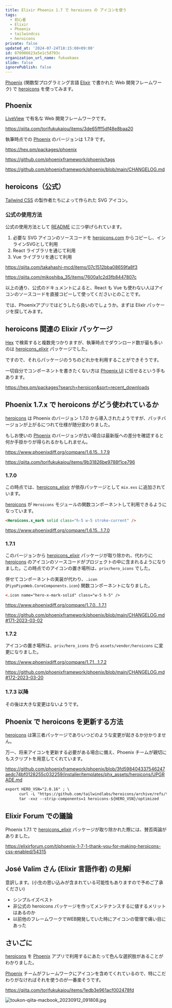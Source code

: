 ```yaml
---
title: Elixir Phoenix 1.7 で heroicons の アイコンを使う
tags:
  - 初心者
  - Elixir
  - Phoenix
  - tailwindcss
  - heroicons
private: false
updated_at: '2024-07-24T18:15:08+09:00'
id: 870906623a5e1c5d793c
organization_url_name: fukuokaex
slide: false
ignorePublish: false
---
```


[Phoenix] (関数型プログラミング言語 [Elixir] で書かれた Web 開発フレームワーク) で [heroicons] を使ってみます。

[Phoenix]: https://www.phoenixframework.org/
[Erlang]: https://www.erlang.org/
[Elixir]: https://elixir-lang.org/
[heroicons]: https://heroicons.com/
[heroicons_elixir]: https://github.com/mveytsman/heroicons_elixir

## Phoenix

[LiveView] で有名な Web 開発フレームワークです。

[LiveView]: https://hexdocs-pm.translate.goog/phoenix_live_view/welcome.html?_x_tr_sl=en&_x_tr_tl=ja&_x_tr_hl=en&_x_tr_pto=wapp

https://qiita.com/torifukukaiou/items/3de65fff5df48e8baa20

執筆時点での [Phoenix] のバージョンは 1.7.9 です。

https://hex.pm/packages/phoenix

https://github.com/phoenixframework/phoenix/tags

https://github.com/phoenixframework/phoenix/blob/main/CHANGELOG.md

## heroicons（公式）

[Tailwind CSS](https://tailwindcss.com/) の製作者たちによって作られた SVG アイコン。

### 公式の使用方法

公式の使用方法として [README](https://github.com/tailwindlabs/heroicons#readme) に三つ挙げられています。

1. 必要な SVG アイコンのソースコードを [heroicons.com][heroicons] からコピーし、インラインSVGとして利用
1. React ライブラリを通じて利用
1. Vue ライブラリを通じて利用

https://qiita.com/takahashi-mcd/items/07c1512bba08659fa8f3

https://qiita.com/mikoshiba_35/items/7600a1c2d3fb8447807c

以上の通り、公式のドキュメントによると、React も Vue も使わない人はアイコンのソースコードを直接コピーして使ってくださいとのことです。

では、Phoenixアプリではどうしたら良いのでしょうか。まずは Elixir パッケージを探してみます。

## heroicons 関連の Elixir パッケージ

[Hex](https://hex.pm/packages?search=heroicon&sort=recent_downloads) で検索すると複数見つかりますが、執筆時点でダウンロード数が最も多いのは [heroicons_elixir] パッケージでした。

ですので、それらパッケージのうちのどれかを利用することができそうです。

一切自分でコンポーネントを書きたくない方は [Phoenix UI](https://phoenix-ui.fly.dev/components/heroicon) に任せるという手もあります。

https://hex.pm/packages?search=heroicon&sort=recent_downloads

## Phoenix 1.7.x で heroicons がどう使われているか

[heroicons] は Phoenix のバージョン 1.7.0 から導入されたようですが、パッチバージョンが上がるにつれて仕様が随分変わりました。

もしお使いの [Phoenix] のバージョンが古い場合は最新版への差分を確認すると何か手掛かりが得られるかもしれません。

https://www.phoenixdiff.org/compare/1.6.15...1.7.9

https://qiita.com/torifukukaiou/items/9b31826be9788f1ce796

### 1.7.0

この時点では、[heroicons_elixir] が依存パッケージとして `mix.exs` に追加されています。

[heroicons] が `Heroicons` モジュールの関数コンポーネントして利用できるようになっています。

```html
<Heroicons.x_mark solid class="h-5 w-5 stroke-current" />
```

https://www.phoenixdiff.org/compare/1.6.15...1.7.0

### 1.7.1

このバージョンから [heroicons_elixir] パッケージが取り除かれ、代わりに [heroicons] のアイコンのソースコードがプロジェクトの中に含まれるようになりました。この時点でのアイコンの置き場所は、`priv/hero_icons` でした。

併せてコンポーネントの実装が代わり、`.icon` (`PiyoPiyoWeb.CoreComponents.icon`) 関数コンポーネントになりました。

```html
<.icon name="hero-x-mark-solid" class="w-5 h-5" />
```

https://www.phoenixdiff.org/compare/1.7.0...1.7.1

https://github.com/phoenixframework/phoenix/blob/main/CHANGELOG.md#171-2023-03-02

### 1.7.2

アイコンの置き場所は、`priv/hero_icons` から `assets/vendor/heroicons` に変更になりました。

https://www.phoenixdiff.org/compare/1.7.1...1.7.2

https://github.com/phoenixframework/phoenix/blob/main/CHANGELOG.md#172-2023-03-20

### 1.7.3 以降

その後は大きな変更はないようです。

## Phoenix で heroicons を更新する方法

[heroicons] は第三者パッケージでありいつどのような変更が起きるか分かりません。

万一、将来アイコンを更新する必要がある場合に備え、Phoenix チームが親切にもスクリプトを用意してくれています。

https://github.com/phoenixframework/phoenix/blob/3fd598404337546247aedc74bf0128255c032259/installer/templates/phx_assets/heroicons/UPGRADE.md


```bash:priv/hero_icons/UPGRADE.md
export HERO_VSN="2.0.16" ; \
      curl -L "https://github.com/tailwindlabs/heroicons/archive/refs/tags/v${HERO_VSN}.tar.gz" | \
      tar -xvz --strip-components=1 heroicons-${HERO_VSN}/optimized
```

## Elixir Forum での議論

Phoenix 1.7.1 で [heroicons_elixir] パッケージが取り除かれた際には、賛否両論がありました。

https://elixirforum.com/t/phoenix-1-7-1-thank-you-for-making-heroicons-css-enabled/54315

## José Valim さん (Elixir 言語作者) の見解Í

意訳します。(小生の思い込みが含まれている可能性もありますので予めご了承ください)

- シンプルイズベスト
- 非公式の heroicons パッケージを作ってメンテナンスするに値するメリットはあるのか
- 以前他のフレームワークでWEB開発していた時にアイコンの管理で痛い目にあった

## さいごに

[heroicons] を [Phoenix] アプリで利用するにあたって色んな選択肢があることがわかりました。

[Phoenix] チームがフレームワークにアイコンを含めてくれているので、特にこだわりがなければそれを使うのが一番楽そうです。

https://qiita.com/torifukukaiou/items/1edb3e961acf002478fd

![toukon-qiita-macbook_20230912_091808.jpg](https://qiita-image-store.s3.ap-northeast-1.amazonaws.com/0/82804/fd5c55ec-4fe0-8af6-59bc-bab1ef3d182b.jpeg)
